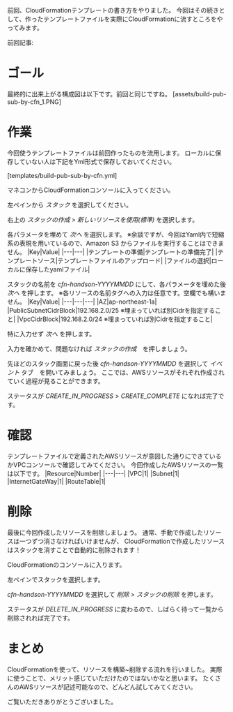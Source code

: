 前回、CloudFormationテンプレートの書き方をやりました。
今回はその続きとして、作ったテンプレートファイルを実際にCloudFormationに流すところをやってみます。

前回記事: []()

# ゴール
最終的に出来上がる構成図は以下です。前回と同じですね。
[assets/build-pub-sub-by-cfn_1.PNG]

# 作業
今回使うテンプレートファイルは前回作ったものを流用します。
ローカルに保存していない人は下記をYml形式で保存しておいてください。

[templates/build-pub-sub-by-cfn.yml]

マネコンからCloudFormationコンソールに入ってください。

左ペインから *スタック* を選択してください。

右上の *スタックの作成* > *新しいリソースを使用(標準)* を選択します。　

各パラメータを埋めて *次へ* を選択します。
※余談ですが、今回はYaml内で短縮系の表現を用いているので、Amazon S3 からファイルを実行することはできません。
|Key|Value|
|---|---|
|テンプレートの準備|テンプレートの準備完了|
|テンプレートソース|テンプレートファイルのアップロード|
|ファイルの選択|ローカルに保存したyamlファイル|

スタックの名前を *cfn-handson-YYYYMMDD* にして、各パラメータを埋めた後 *次へ* を押します。
※各リソースの名前タグへの入力は任意です。空欄でも構いません。
|Key|Value|
|---|---|---|
|AZ|ap-northeast-1a|
|PublicSubnetCidrBlock|192.168.2.0/25 ※埋まっていれば別Cidrを指定すること|
|VpcCidrBlock|192.168.2.0/24 ※埋まっていれば別Cidrを指定すること|

特に入力せず *次へ* を押します。

入力を確かめて、問題なければ *スタックの作成*　を押しましょう。

先ほどのスタック画面に戻った後 *cfn-handson-YYYYMMDD* を選択して *イベント* タブ　を開いてみましょう。
ここでは、AWSリソースがそれぞれ作成されていく過程が見ることができます。

ステータスが *CREATE_IN_PROGRESS* > *CREATE_COMPLETE* になれば完了です。

# 確認
テンプレートファイルで定義されたAWSリソースが意図した通りにできているかVPCコンソールで確認してみてください。
今回作成したAWSリソースの一覧は以下です。
|Resource|Number|
|---|---|
|VPC|1|
|Subnet|1|
|InternetGateWay|1|
|RouteTable|1|

# 削除
最後に今回作成したリソースを削除しましょう。
通常、手動で作成したリソースは一つずつ消さなければいけませんが、
CloudFormationで作成したリソースはスタックを消すことで自動的に削除されます！

CloudFormationのコンソールに入ります。

左ペインでスタックを選択します。

*cfn-handson-YYYYMMDD* を選択して *削除* > *スタックの削除* を押します。

ステータスが *DELETE_IN_PROGRESS* に変わるので、しばらく待って一覧から削除されれば完了です。

# まとめ
CloudFormationを使って、リソースを構築~削除する流れを行いました。
実際に使うことで、メリット感じていただけたのではないかなと思います。
たくさんのAWSリソースが記述可能なので、どんどん試してみてください。

ご覧いただきありがとうございました。
